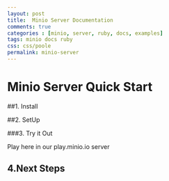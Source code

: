 ```yaml
---
layout: post
title:  Minio Server Documentation
comments: true
categories : [minio, server, ruby, docs, examples]
tags: minio docs ruby
css: css/poole
permalink: minio-server 
---
```


 
# Minio Server Quick Start

 
##1. Install

<!-- Rushan : All code blocks must be copyable and pasteable. Please use black screens for code blocks like prism.js (twilight) does? -->
 
    					 

##2. SetUp

  
    					 
###3. Try it Out

Play here in our play.minio.io server
 
## 4.Next Steps

  